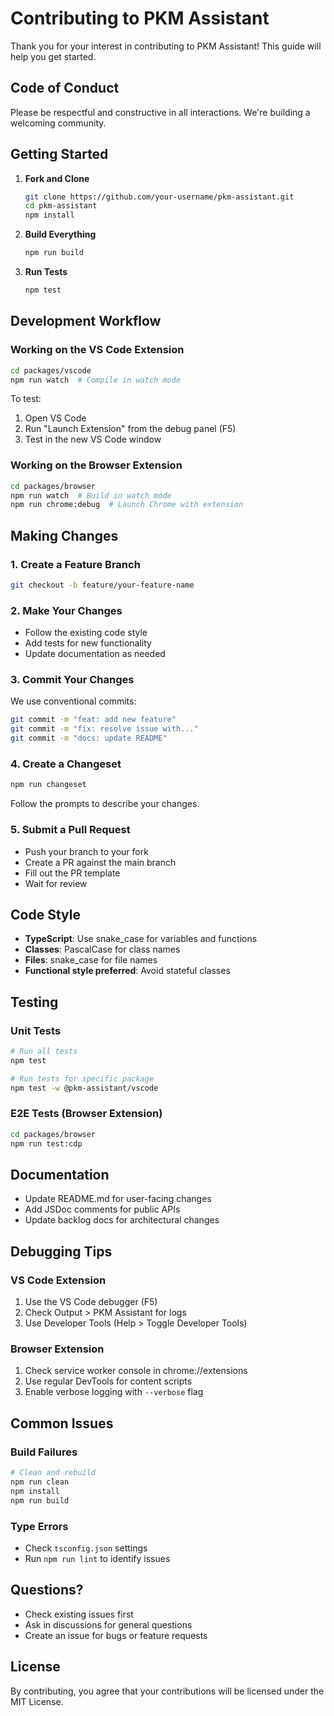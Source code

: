 # Contributing to PKM Assistant

Thank you for your interest in contributing to PKM Assistant! This guide will help you get started.

## Code of Conduct

Please be respectful and constructive in all interactions. We're building a welcoming community.

## Getting Started

1. **Fork and Clone**
   ```bash
   git clone https://github.com/your-username/pkm-assistant.git
   cd pkm-assistant
   npm install
   ```

2. **Build Everything**
   ```bash
   npm run build
   ```

3. **Run Tests**
   ```bash
   npm test
   ```

## Development Workflow

### Working on the VS Code Extension

```bash
cd packages/vscode
npm run watch  # Compile in watch mode
```

To test:
1. Open VS Code
2. Run "Launch Extension" from the debug panel (F5)
3. Test in the new VS Code window

### Working on the Browser Extension

```bash
cd packages/browser
npm run watch  # Build in watch mode
npm run chrome:debug  # Launch Chrome with extension
```

## Making Changes

### 1. Create a Feature Branch

```bash
git checkout -b feature/your-feature-name
```

### 2. Make Your Changes

- Follow the existing code style
- Add tests for new functionality
- Update documentation as needed

### 3. Commit Your Changes

We use conventional commits:

```bash
git commit -m "feat: add new feature"
git commit -m "fix: resolve issue with..."
git commit -m "docs: update README"
```

### 4. Create a Changeset

```bash
npm run changeset
```

Follow the prompts to describe your changes.

### 5. Submit a Pull Request

- Push your branch to your fork
- Create a PR against the main branch
- Fill out the PR template
- Wait for review

## Code Style

- **TypeScript**: Use snake_case for variables and functions
- **Classes**: PascalCase for class names
- **Files**: snake_case for file names
- **Functional style preferred**: Avoid stateful classes

## Testing

### Unit Tests

```bash
# Run all tests
npm test

# Run tests for specific package
npm test -w @pkm-assistant/vscode
```

### E2E Tests (Browser Extension)

```bash
cd packages/browser
npm run test:cdp
```

## Documentation

- Update README.md for user-facing changes
- Add JSDoc comments for public APIs
- Update backlog docs for architectural changes

## Debugging Tips

### VS Code Extension

1. Use the VS Code debugger (F5)
2. Check Output > PKM Assistant for logs
3. Use Developer Tools (Help > Toggle Developer Tools)

### Browser Extension

1. Check service worker console in chrome://extensions
2. Use regular DevTools for content scripts
3. Enable verbose logging with `--verbose` flag

## Common Issues

### Build Failures

```bash
# Clean and rebuild
npm run clean
npm install
npm run build
```

### Type Errors

- Check `tsconfig.json` settings
- Run `npm run lint` to identify issues

## Questions?

- Check existing issues first
- Ask in discussions for general questions
- Create an issue for bugs or feature requests

## License

By contributing, you agree that your contributions will be licensed under the MIT License.